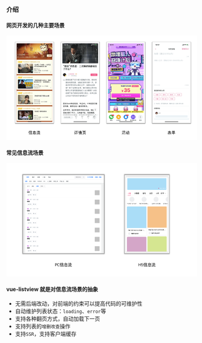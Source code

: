 ### 介绍

#### 网页开发的几种主要场景
<img src="../images/web-mode.png">

#### 常见信息流场景
<img src="../images/flowlist.png"> 

#### vue-listview 就是对信息流场景的抽象
- 无需后端改动，对前端的约束可以提高代码的可维护性
- 自动维护列表状态：`loading`、`error`等
- 支持各种翻页方式，自动加载下一页
- 支持列表的`增删改查`操作
- 支持`SSR`，支持客户端缓存
